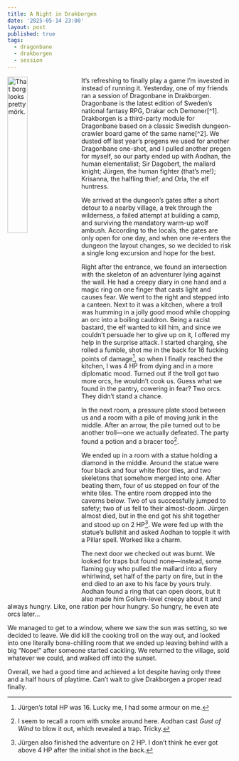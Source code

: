 ```yaml
---
title: A Night in Drakborgen
date: '2025-05-14 23:00'
layout: post
published: true
tags:
  - dragonbane
  - drakborgen
  - session
---
```

<img src="https://vorpalmace.github.io/images/drakborgen.jpg" alt="That borg looks pretty mörk." style="float: left; width: 30%; margin-right: 15px;"/>
It’s refreshing to finally play a game I’m invested in instead of running it. Yesterday, one of my friends ran a session of Dragonbane in Drakborgen. Dragonbane is the latest edition of Sweden’s national fantasy RPG, Drakar och Demoner[^1]. Drakborgen is a third-party module for Dragonbane based on a classic Swedish dungeon-crawler board game of the same name[^2]. We dusted off last year’s pregens we used for another Dragonbane one-shot, and I pulled another pregen for myself, so our party ended up with Aodhan, the human elementalist; Sir Dagobert, the mallard knight; Jürgen, the human fighter (that’s me!); Krisanna, the halfling thief; and Orla, the elf huntress.

We arrived at the dungeon’s gates after a short detour to a nearby village, a trek through the wilderness, a failed attempt at building a camp, and surviving the mandatory warm-up wolf ambush. According to the locals, the gates are only open for one day, and when one re-enters the dungeon the layout changes, so we decided to risk a single long excursion and hope for the best.

Right after the entrance, we found an intersection with the skeleton of an adventurer lying against the wall. He had a creepy diary in one hand and a magic ring on one finger that casts light and causes fear. We went to the right and stepped into a canteen. Next to it was a kitchen, where a troll was humming in a jolly good mood while chopping an orc into a boiling cauldron. Being a racist bastard, the elf wanted to kill him, and since we couldn’t persuade her to give up on it, I offered my help in the surprise attack. I started charging, she rolled a fumble, shot me in the back for 16 fucking points of damage[^3], so when I finally reached the kitchen, I was 4 HP from dying and in a more diplomatic mood. Turned out if the troll got two more orcs, he wouldn’t cook us. Guess what we found in the pantry, cowering in fear? Two orcs. They didn’t stand a chance.

In the next room, a pressure plate stood between us and a room with a pile of moving junk in the middle. After an arrow, the pile turned out to be another troll—one we actually defeated. The party found a potion and a bracer too[^4].

We ended up in a room with a statue holding a diamond in the middle. Around the statue were four black and four white floor tiles, and two skeletons that somehow merged into one. After beating them, four of us stepped on four of the white tiles. The entire room dropped into the caverns below. Two of us successfully jumped to safety; two of us fell to their almost-doom. Jürgen almost died, but in the end got his shit together and stood up on 2 HP[^5]. We were fed up with the statue’s bullshit and asked Aodhan to topple it with a Pillar spell. Worked like a charm.

The next door we checked out was burnt. We looked for traps but found none—instead, some flaming guy who pulled the mallard into a fiery whirlwind, set half of the party on fire, but in the end died to an axe to his face by yours truly. Aodhan found a ring that can open doors, but it also made him Gollum-level creepy about it and always hungry. Like, one ration per hour hungry. So hungry, he even ate orcs later…

We managed to get to a window, where we saw the sun was setting, so we decided to leave. We did kill the cooking troll on the way out, and looked into one literally bone-chilling room that we ended up leaving behind with a big “Nope!” after someone started cackling. We returned to the village, sold whatever we could, and walked off into the sunset.

Overall, we had a good time and achieved a lot despite having only three and a half hours of playtime. Can’t wait to give Drakborgen a proper read finally.

[^1]: I have written about its [beta](https://vorpalmace.blogspot.com/2022/12/preview-dragonbane-drakar-och-demoner.html) on the old blog, and I intend to write a full review in the near future. It’s a game that’s near and dear to me, but also one that annoys the hell out of me with some of its design decisions.

[^2]: I will write about the module too once I read it cover to cover. I had to hide the book from myself because of the very session I’m writing about in this post.

[^3]: Jürgen’s total HP was 16. Lucky me, I had some armour on me.

[^4]: I seem to recall a room with smoke around here. Aodhan cast *Gust of Wind* to blow it out, which revealed a trap. Tricky.

[^5]: Jürgen also finished the adventure on 2 HP. I don’t think he ever got above 4 HP after the initial shot in the back.
